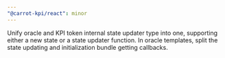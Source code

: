 ```yaml
---
"@carrot-kpi/react": minor
---
```


Unify oracle and KPI token internal state updater type into one, supporting
either a new state or a state updater function. In oracle templates, split the
state updating and initialization bundle getting callbacks.
